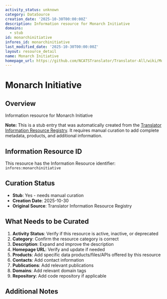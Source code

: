 ```yaml
---
activity_status: unknown
category: DataSource
creation_date: '2025-10-30T00:00:00Z'
description: Information resource for Monarch Initiative
domains:
  - stub
id: monarchinitiative
infores_id: monarchinitiative
last_modified_date: '2025-10-30T00:00:00Z'
layout: resource_detail
name: Monarch Initiative
homepage_url: https://github.com/NCATSTranslator/Translator-All/wiki/Monarch-Initiative
---
```


# Monarch Initiative

## Overview

Information resource for Monarch Initiative

**Note:** This is a stub entry that was automatically created from the [Translator Information Resource Registry](https://biolink.github.io/information-resource-registry/). It requires manual curation to add complete metadata, products, and additional information.

## Information Resource ID

This resource has the Information Resource identifier: `infores:monarchinitiative`

## Curation Status

- **Stub**: Yes - needs manual curation
- **Creation Date**: 2025-10-30
- **Original Source**: Translator Information Resource Registry

## What Needs to be Curated

1. **Activity Status**: Verify if this resource is active, inactive, or deprecated
2. **Category**: Confirm the resource category is correct
3. **Description**: Expand and improve the description
4. **Homepage URL**: Verify and update if needed
5. **Products**: Add specific data products/files/APIs offered by this resource
6. **Contacts**: Add contact information
7. **Publications**: Add relevant publications
8. **Domains**: Add relevant domain tags
9. **Repository**: Add code repository if applicable

## Additional Notes
